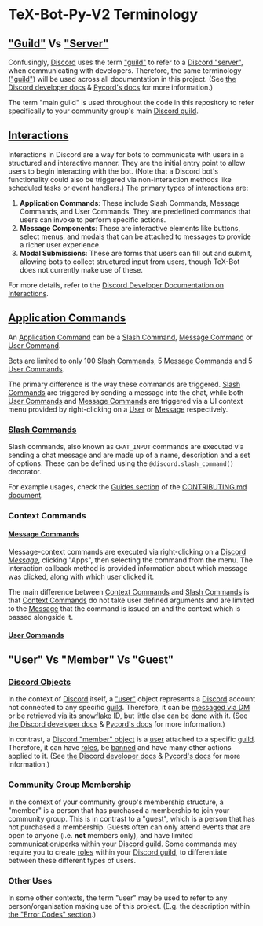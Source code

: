 # TeX-Bot-Py-V2 Terminology

## ["Guild"](https://discord.com/developers/docs/resources/guild) Vs ["Server"](https://wikipedia.org/wiki/Discord#Servers)

Confusingly, [Discord](https://discord.com) uses the term ["guild"](https://discord.com/developers/docs/resources/guild) to refer to a [Discord "server"](https://wikipedia.org/wiki/Discord#Servers), when communicating with developers.
Therefore, the same terminology (["guild"](https://discord.com/developers/docs/resources/guild)) will be used across all documentation in this project.
(See [the Discord developer docs](https://discord.com/developers/docs/resources/guild) & [Pycord's docs](https://docs.pycord.dev/en/stable/api/models.html#discord.Guild) for more information.)

The term "main guild" is used throughout the code in this repository to refer specifically to your community group's main [Discord guild](https://discord.com/developers/docs/resources/guild).


## [Interactions](https://discord.com/developers/docs/interactions/overview)

Interactions in Discord are a way for bots to communicate with users in a structured and interactive manner. They are the initial entry point to allow users to begin interacting with the bot. (Note that a Discord bot's functionality could also be triggered via non-interaction methods like scheduled tasks or event handlers.) The primary types of interactions are:

1. **Application Commands**: These include Slash Commands, Message Commands, and User Commands. They are predefined commands that users can invoke to perform specific actions.
2. **Message Components**: These are interactive elements like buttons, select menus, and modals that can be attached to messages to provide a richer user experience.
3. **Modal Submissions**: These are forms that users can fill out and submit, allowing bots to collect structured input from users, though TeX-Bot does not currently make use of these.

For more details, refer to the [Discord Developer Documentation on Interactions](https://discord.com/developers/docs/interactions/overview).


## [Application Commands](https://discord.com/developers/docs/interactions/application-commands)


An [Application Command](https://discord.com/developers/docs/interactions/application-commands) can be a [Slash Command](#slash-commands), [Message Command](#message-commands) or [User Command](#user-commands).

Bots are limited to only 100 [Slash Commands](#slash-commands), 5 [Message Commands](#message-commands) and 5 [User Commands](#user-commands).

The primary difference is the way these commands are triggered. [Slash Commands](#slash-commands) are triggered by sending a message into the chat, while both [User Commands](#user-commands) and [Message Commands](#message-commands) are triggered via a UI context menu provided by right-clicking on a [User](https://discord.com/developers/docs/resources/user) or [Message](https://discord.com/developers/docs/resources/message) respectively.


### [Slash Commands](https://discord.com/developers/docs/interactions/application-commands#slash-commands)


Slash commands, also known as `CHAT_INPUT` commands are executed via sending a chat message and are made up of a name, description and a set of options. These can be defined using the `@discord.slash_command()` decorator.


For example usages, check the [Guides section](CONTRIBUTING.md#Guides) of the [CONTRIBUTING.md document](CONTRIBUTING.md).


### Context Commands

#### [Message Commands](https://discord.com/developers/docs/interactions/application-commands#message-commands)


Message-context commands are executed via right-clicking on a [Discord *Message*](https://discord.com/developers/docs/resources/message), clicking "Apps", then selecting the command from the menu. The interaction callback method is provided information about which message was clicked, along with which user clicked it.

The main difference between [Context Commands](#context-commands) and [Slash Commands](#slash-commands) is that [Context Commands](#context-commands) do not take user defined arguments and are limited to the [Message](https://discord.com/developers/docs/resources/message) that the command is issued on and the context which is passed alongside it.


#### [User Commands](https://discord.com/developers/docs/interactions/application-commands#user-commands)



## "User" Vs "Member" Vs "Guest"

### [Discord Objects](https://discord.com/developers/docs)

In the context of [Discord](https://discord.com) itself, a ["user"](https://discord.com/developers/docs/resources/user) object represents a [Discord](https://discord.com) account not connected to any specific [guild](https://discord.com/developers/docs/resources/guild).
Therefore, it can be [messaged via DM](https://dictionary.com/browse/dm) or be retrieved via its [snowflake ID](https://discord.com/developers/docs/reference#snowflakes), but little else can be done with it.
(See [the Discord developer docs](https://discord.com/developers/docs/resources/user) & [Pycord's docs](https://docs.pycord.dev/en/stable/api/models.html#users) for more information.)

In contrast, a [Discord "member" object](https://discord.com/developers/docs/resources/guild#guild-member-object) is a [user](https://discord.com/developers/docs/resources/user) attached to a specific [guild](https://discord.com/developers/docs/resources/guild).
Therefore, it can have [roles](https://discord.com/developers/docs/topics/permissions#role-object), be [banned](https://discord.com/developers/docs/resources/guild#ban-object) and have many other actions applied to it.
(See [the Discord developer docs](https://discord.com/developers/docs/resources/guild#guild-member-object) & [Pycord's docs](https://docs.pycord.dev/en/stable/api/models.html#discord.Member) for more information.)

### Community Group Membership

In the context of your community group's membership structure, a "member" is a person that has purchased a membership to join your community group.
This is in contrast to a "guest", which is a person that has not purchased a membership.
Guests often can only attend events that are open to anyone (i.e. **not** members only), and have limited communication/perks within your [Discord guild](https://discord.com/developers/docs/resources/guild).
Some commands may require you to create [roles](https://discord.com/developers/docs/topics/permissions#role-object) within your [Discord guild](https://discord.com/developers/docs/resources/guild), to differentiate between these different types of users.

### Other Uses

In some other contexts, the term "user" may be used to refer to any person/organisation making use of this project.
(E.g. the description within [the "Error Codes" section](README.md#error-codes).)
